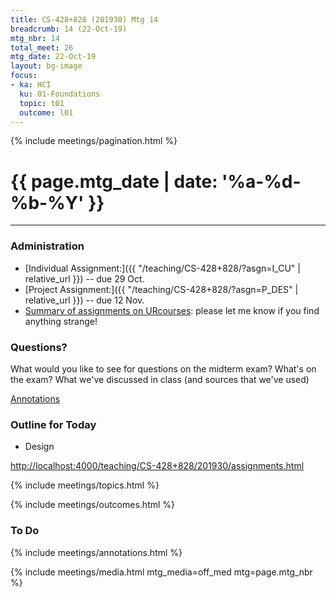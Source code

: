 ```yaml
---
title: CS-428+828 (201930) Mtg 14
breadcrumb: 14 (22-Oct-19)
mtg_nbr: 14
total_meet: 26
mtg_date: 22-Oct-19
layout: bg-image
focus:
- ka: HCI
  ku: 01-Foundations
  topic: t01
  outcome: l01
---
```

{% include meetings/pagination.html %}

<h1 class="text-center">
  {{ page.mtg_date | date: '%a-%d-%b-%Y' }}
</h1>
<hr />

### Administration

* [Individual Assignment:]({{ "/teaching/CS-428+828/?asgn=I_CU" | relative_url }}) -- due 29 Oct.
* [Project Assignment:]({{ "/teaching/CS-428+828/?asgn=P_DES" | relative_url }}) -- due 12 Nov.
* [Summary of assignments on URcourses](https://urcourses.uregina.ca/mod/assign/index.php?id=2084): please let me know if you find anything strange!

### Questions?

What would you like to see for questions on the midterm exam?
What's on the exam? What we've discussed in class (and sources that we've used)

[Annotations](https://urcourses.uregina.ca/mod/oublog/view.php?id=848550)

### Outline for Today

* Design

<http://localhost:4000/teaching/CS-428+828/201930/assignments.html>

{% include meetings/topics.html %}

{% include meetings/outcomes.html %}

### To Do

{% include meetings/annotations.html %}

{% include meetings/media.html mtg_media=off_med mtg=page.mtg_nbr %}
